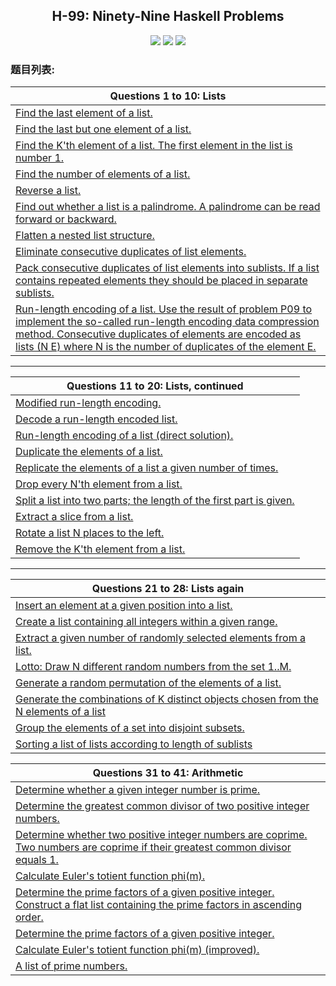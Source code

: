 <h2 align="center">H-99: Ninety-Nine Haskell Problems</h2>
<div align="center">
  <a href="https://www.travis-ci.org/ltoddy/99-Questions" target="_blank"><img src="https://www.travis-ci.org/ltoddy/99-Questions.svg?branch=master"></a>
  <a href="https://github.com/ltoddy/99-Questions/blob/master/LICENSE" target="_blank"><img src="https://img.shields.io/github/license/ltoddy/99-Questions.svg"></a>
  <a href="https://twitter.com/taoliu0509"><img src="https://img.shields.io/twitter/url/http/shields.io.svg?style=social"></a>
</div>

### 题目列表:

|Questions 1 to 10: Lists|
|------------------------|
|[Find the last element of a list.](src/Problem001.hs)|
|[Find the last but one element of a list.](src/Problem002.hs)|
|[Find the K'th element of a list. The first element in the list is number 1.](src/Problem003.hs)|
|[Find the number of elements of a list.](src/Problem004.hs)|
|[Reverse a list.](src/Problem005.hs)|
|[Find out whether a list is a palindrome. A palindrome can be read forward or backward.](src/Problem006.hs)|
|[Flatten a nested list structure.](src/Problem007.hs)|
|[Eliminate consecutive duplicates of list elements.](src/Problem008.hs)|
|[Pack consecutive duplicates of list elements into sublists. If a list contains repeated elements they should be placed in separate sublists.](src/Problem009.hs)|
|[Run-length encoding of a list. Use the result of problem P09 to implement the so-called run-length encoding data compression method. Consecutive duplicates of elements are encoded as lists (N E) where N is the number of duplicates of the element E.](src/Problem010.hs)|

------------------------------------------------------------------------------------------------------------------------

|Questions 11 to 20: Lists, continued|
|------------------------------------|
|[Modified run-length encoding.](src/Problem011.hs)|
|[Decode a run-length encoded list.](src/Problem012.hs)|
|[Run-length encoding of a list (direct solution).](src/Problem013.hs)|
|[Duplicate the elements of a list.](src/Problem014.hs)|
|[Replicate the elements of a list a given number of times.](src/Problem015.hs)|
|[Drop every N'th element from a list.](src/Problem016.hs)|
|[Split a list into two parts; the length of the first part is given.](src/Problem017.hs)|
|[Extract a slice from a list.](src/Problem018.hs)|
|[Rotate a list N places to the left.](src/Problem019.hs)|
|[Remove the K'th element from a list.](src/Problem020.hs)|

------------------------------------------------------------------------------------------------------------------------

|Questions 21 to 28: Lists again|
|-------------------------------|
|[Insert an element at a given position into a list.](src/Problem021.hs)|
|[Create a list containing all integers within a given range.](src/Problem022.hs)|
|[Extract a given number of randomly selected elements from a list.](src/Problem023.hs)|
|[Lotto: Draw N different random numbers from the set 1..M.](src/Problem024.hs)|
|[Generate a random permutation of the elements of a list.](src/Problem025.hs)|
|[Generate the combinations of K distinct objects chosen from the N elements of a list](src/Problem026.hs)|
|[Group the elements of a set into disjoint subsets.](src/Problem027.hs)|
|[Sorting a list of lists according to length of sublists](src/Problem028.hs)|

|Questions 31 to 41: Arithmetic|
|------------------------------|
|[Determine whether a given integer number is prime.](src/Problem031.hs)|
|[Determine the greatest common divisor of two positive integer numbers.](src/Problem032.hs)|
|[ Determine whether two positive integer numbers are coprime. Two numbers are coprime if their greatest common divisor equals 1.](src/Problem033.hs)|
|[Calculate Euler's totient function phi(m).](src/Problem034.hs)|
|[Determine the prime factors of a given positive integer. Construct a flat list containing the prime factors in ascending order.](src/Problem035.hs)|
|[Determine the prime factors of a given positive integer.](src/Problem036.hs)|
|[Calculate Euler's totient function phi(m) (improved).](src/Problem037.hs)|
|[A list of prime numbers.](src/Problem039.hs)|
